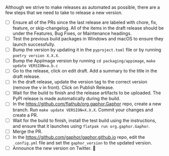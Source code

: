 Although we strive to make releases as automated as possible, there are a few steps that we need to take to release a new version.

- [ ] Ensure all of the PRs since the last release are labeled with chore, fix, feature, or skip-changelog.
All of the items in the draft release should be under the Features, Bug Fixes, or Maintenance headings.
- [ ] Test the previous build packages in Windows and macOS to ensure they launch successfully.
- [ ] Bump the version by updating it in the `pyproject.toml` file or by running `poetry version X.X.X`.
- [ ] Bump the AppImage version by running `cd packaging/appimage`, `make update VERSION=a.b.c`
- [ ] Go to the release, click on edit draft. Add a summary to the title in the draft release.
- [ ] In the draft release, update the version tag to the correct version (remove the v in front). Click on Publish Release.
- [ ] Wait for the build to finish and the release artifacts to be uploaded. The PyPI release is made automatically during
the build.
- [ ] In the https://github.com/flathub/org.gaphor.Gaphor repo, create a new branch. Run `make update VERSION=X.X.X`.
Commit your changes and create a PR.
- [ ] Wait for the build to finish, install the test build using the instructions, and ensure that it launches using
`flatpak run org.gaphor.Gaphor`.
- [ ] Merge the PR.
- [ ] In the https://github.com/gaphor/gaphor.github.io repo, edit the `_config.yml` file and set the `gaphor_version` to the
updated version.
- [ ] Announce the new version on Twitter. :tada:
